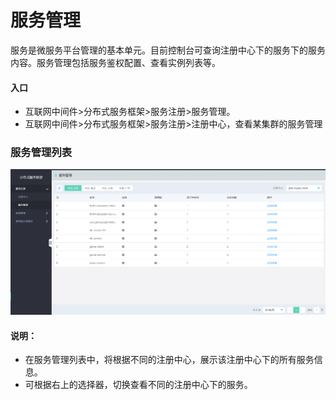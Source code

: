 #  服务管理

服务是微服务平台管理的基本单元。目前控制台可查询注册中心下的服务下的服务内容。服务管理包括服务鉴权配置、查看实例列表等。

#### 入口
-	互联网中间件>分布式服务框架>服务注册>服务管理。
-	互联网中间件>分布式服务框架>服务注册>注册中心，查看某集群的服务管理


###  服务管理列表


  ![服务管理列表](../../../../../image/Internet-Middleware/JD-Distributed-Service-Framework/service-list.png)
 
####  说明：
-	在服务管理列表中，将根据不同的注册中心，展示该注册中心下的所有服务信息。
-	可根据右上的选择器，切换查看不同的注册中心下的服务。



